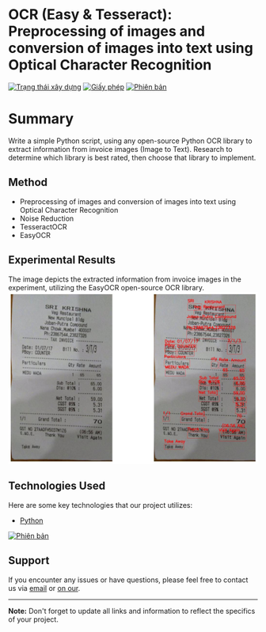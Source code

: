 # OCR (Easy & Tesseract): Preprocessing of images and conversion of images into text using Optical Character Recognition

[![Trạng thái xây dựng](https://img.shields.io/travis/username/repo.svg)](https://travis-ci.org/username/repo)
[![Giấy phép](https://img.shields.io/badge/License-MIT-blue.svg)](https://opensource.org/licenses/MIT)
[![Phiên bản](https://img.shields.io/badge/version-v1.0.0-brightgreen.svg)](https://github.com/username/repo/releases)


# Summary

Write a simple Python script, using any open-source Python OCR library to extract information from invoice images (Image to Text). Research to determine which library is best rated, then choose that library to implement.

## Method

- Preprocessing of images and conversion of images into text using Optical Character Recognition
- Noise Reduction
- TesseractOCR
- EasyOCR
  
## Experimental Results
The image depicts the extracted information from invoice images in the experiment, utilizing the EasyOCR open-source OCR library.
![](Results/EasyOCR.jpg)

## Technologies Used
Here are some key technologies that our project utilizes:

- [Python](https://www.python.org/)


[![Phiên bản](https://img.shields.io/badge/version-v1.0.0-brightgreen.svg)](https://github.com/username/repo/releases)

## Support

If you encounter any issues or have questions, please feel free to contact us via [email](mailto:nphat77777@gmail.com) or [on our](https://github.com/thnguyencit/plant-disease-ml/tree/main).

---
**Note:** Don't forget to update all links and information to reflect the specifics of your project.
